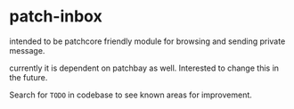 # patch-inbox

intended to be patchcore friendly module for browsing and sending private message.

currently it is dependent on patchbay as well. Interested to change this in the future.

Search for `TODO` in codebase to see known areas for improvement.



